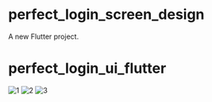 # perfect_login_screen_design

A new Flutter project.


# perfect_login_ui_flutter
![1](https://user-images.githubusercontent.com/59265591/126884380-92a4b697-cbcf-4532-966d-79cb032589f0.png)
![2](https://user-images.githubusercontent.com/59265591/126884381-a3317840-eb20-4707-9c38-df86c7318b7b.png)
![3](https://user-images.githubusercontent.com/59265591/126884382-2fee2312-7143-486a-a138-a40419699225.png)
